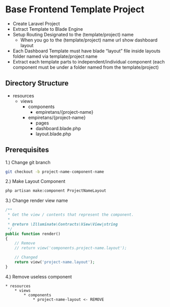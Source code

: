 # Base Frontend Template Project

* Create Laravel Project
* Extract Template to Blade Engine 
* Setup Routing Designated to the (template/project) name
	* When you go to the (template/project) name url show dashboard layout
* Each Dashboard Template must have blade “layout” file inside layouts folder named via template/project name
* Extract each template parts to independent/individual component (each component must be under a folder named from the template/project)


## Directory Structure
* resources
	* views
		* components
			* empiretans/{project-name}
		* empiretans/{project-name}
			* pages
			* dashboard.blade.php
			* layout.blade.php

## Prerequisites 
1.) Change git branch

```sh
git checkout -b project-name-component-name
```

2.) Make Layout Component

```sh
php artisan make:component ProjectNameLayout
```


3.)  Change render view name

```php
/**
 * Get the view / contents that represent the component.
 *
 * @return \Illuminate\Contracts\View\View|string
 */
public function render()
{
    // Remove
    // return view('components.project-name.layout');

    // Changed
    return view('project-name.layout');
}
```

4.) Remove useless component

	* resources
		* views
			* components
				* project-name-layout <- REMOVE

